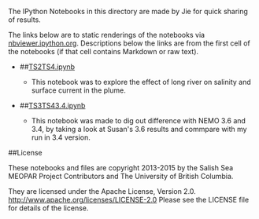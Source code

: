 The IPython Notebooks in this directory are made by Jie for
quick sharing of results.

The links below are to static renderings of the notebooks via
[nbviewer.ipython.org](http://nbviewer.ipython.org/).
Descriptions below the links are from the first cell of the notebooks
(if that cell contains Markdown or raw text).

* ##[TS2TS4.ipynb](http://nbviewer.ipython.org/urls/bitbucket.org/salishsea/analysis/raw/tip/jie/3.6/TS2TS4.ipynb)  
    
    * This notebook was to explore the effect of long river on salinity and surface current in the plume.  

* ##[TS3TS43.4.ipynb](http://nbviewer.ipython.org/urls/bitbucket.org/salishsea/analysis/raw/tip/jie/3.6/TS3TS43.4.ipynb)  
    
    * This notebook was made to dig out difference with NEMO 3.6 and 3.4, by taking a look at Susan's 3.6 results and commpare with my run in 3.4 version.  


##License

These notebooks and files are copyright 2013-2015
by the Salish Sea MEOPAR Project Contributors
and The University of British Columbia.

They are licensed under the Apache License, Version 2.0.
http://www.apache.org/licenses/LICENSE-2.0
Please see the LICENSE file for details of the license.
